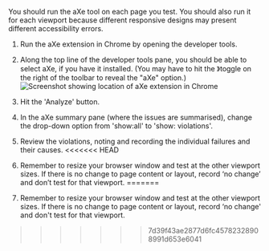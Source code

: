 You should run the aXe tool on each page you test. You should also run it for each viewport because different responsive designs may present different accessibility errors.
1. Run the aXe extension in Chrome by opening the developer tools.
2. Along the top line of the developer tools pane, you should be able to select aXe, if you have it installed. (You may have to hit the 》toggle on the right of the toolbar to reveal the "aXe" option.)
	![Screenshot showing location of aXe extension in Chrome](https://govtnz.github.io/web-standards/assets/img/aXe-button.jpg) 

3. Hit the 'Analyze' button. 
4. In the aXe summary pane (where the issues are summarised), change the drop-down option from 'show:all' to 'show: violations'.
5. Review the violations, noting and recording the individual failures and their causes.
<<<<<<< HEAD
6. Remember to resize your browser window and test at the other viewport sizes. If there is no change to page content or layout, record ‘no change’ and don’t test for that viewport.
=======

7. Remember to resize your browser window and test at the other viewport sizes. If there is no change to page content or layout, record ‘no change' and don't test for that viewport.
>>>>>>> 7d39f43ae2877d6fc45782328908991d653e6041
